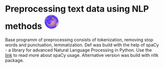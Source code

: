 # Preprocessing text data using NLP methods <img src="edit1.0.png" width="50" height="50">
Base programm of preprocessing consists of tokenization, removing stop words and punctuation, lemmatization. Def was build with the help of spaCy -  a library for advanced Natural Language Processing in Python. Use the [link](https://spacy.io/usage/) to read more about spaCy usage. Alternative version was build with nltk package. 
